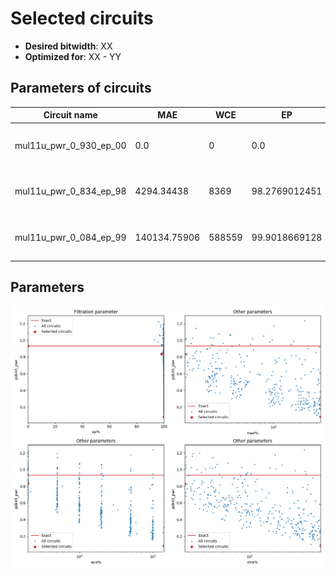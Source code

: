 
Selected circuits
===================
 - **Desired bitwidth**: XX
 - **Optimized for**: XX - YY


Parameters of circuits
----------------------------

| Circuit name | MAE | WCE | EP | MRE | Download |
| --- |  --- | --- | --- | --- | --- | 
| mul11u_pwr_0_930_ep_00 | 0.0 | 0 | 0.0 | 0.0 |  [Verilog generic](mul11u_pwr_0_930_ep_00_gen.v) [Verilog PDK45](mul11u_pwr_0_930_ep_00_pdk45.v)  [C](mul11u_pwr_0_930_ep_00.c) |
| mul11u_pwr_0_834_ep_98 | 4294.34438 | 8369 | 98.2769012451 | 1.8403410498 |  [Verilog generic](mul11u_pwr_0_834_ep_98_gen.v) [Verilog PDK45](mul11u_pwr_0_834_ep_98_pdk45.v)  [C](mul11u_pwr_0_834_ep_98.c) |
| mul11u_pwr_0_084_ep_99 | 140134.75906 | 588559 | 99.9018669128 | 62.9040345803 |  [Verilog generic](mul11u_pwr_0_084_ep_99_gen.v) [Verilog PDK45](mul11u_pwr_0_084_ep_99_pdk45.v)  [C](mul11u_pwr_0_084_ep_99.c) |

Parameters
--------------
![Parameters figure](fig.png)
         